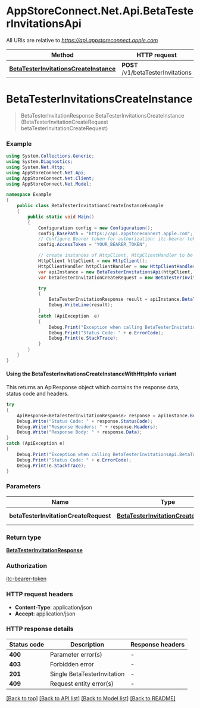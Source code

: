 # AppStoreConnect.Net.Api.BetaTesterInvitationsApi

All URIs are relative to *https://api.appstoreconnect.apple.com*

| Method | HTTP request | Description |
|--------|--------------|-------------|
| [**BetaTesterInvitationsCreateInstance**](BetaTesterInvitationsApi.md#betatesterinvitationscreateinstance) | **POST** /v1/betaTesterInvitations |  |

<a name="betatesterinvitationscreateinstance"></a>
# **BetaTesterInvitationsCreateInstance**
> BetaTesterInvitationResponse BetaTesterInvitationsCreateInstance (BetaTesterInvitationCreateRequest betaTesterInvitationCreateRequest)



### Example
```csharp
using System.Collections.Generic;
using System.Diagnostics;
using System.Net.Http;
using AppStoreConnect.Net.Api;
using AppStoreConnect.Net.Client;
using AppStoreConnect.Net.Model;

namespace Example
{
    public class BetaTesterInvitationsCreateInstanceExample
    {
        public static void Main()
        {
            Configuration config = new Configuration();
            config.BasePath = "https://api.appstoreconnect.apple.com";
            // Configure Bearer token for authorization: itc-bearer-token
            config.AccessToken = "YOUR_BEARER_TOKEN";

            // create instances of HttpClient, HttpClientHandler to be reused later with different Api classes
            HttpClient httpClient = new HttpClient();
            HttpClientHandler httpClientHandler = new HttpClientHandler();
            var apiInstance = new BetaTesterInvitationsApi(httpClient, config, httpClientHandler);
            var betaTesterInvitationCreateRequest = new BetaTesterInvitationCreateRequest(); // BetaTesterInvitationCreateRequest | BetaTesterInvitation representation

            try
            {
                BetaTesterInvitationResponse result = apiInstance.BetaTesterInvitationsCreateInstance(betaTesterInvitationCreateRequest);
                Debug.WriteLine(result);
            }
            catch (ApiException  e)
            {
                Debug.Print("Exception when calling BetaTesterInvitationsApi.BetaTesterInvitationsCreateInstance: " + e.Message);
                Debug.Print("Status Code: " + e.ErrorCode);
                Debug.Print(e.StackTrace);
            }
        }
    }
}
```

#### Using the BetaTesterInvitationsCreateInstanceWithHttpInfo variant
This returns an ApiResponse object which contains the response data, status code and headers.

```csharp
try
{
    ApiResponse<BetaTesterInvitationResponse> response = apiInstance.BetaTesterInvitationsCreateInstanceWithHttpInfo(betaTesterInvitationCreateRequest);
    Debug.Write("Status Code: " + response.StatusCode);
    Debug.Write("Response Headers: " + response.Headers);
    Debug.Write("Response Body: " + response.Data);
}
catch (ApiException e)
{
    Debug.Print("Exception when calling BetaTesterInvitationsApi.BetaTesterInvitationsCreateInstanceWithHttpInfo: " + e.Message);
    Debug.Print("Status Code: " + e.ErrorCode);
    Debug.Print(e.StackTrace);
}
```

### Parameters

| Name | Type | Description | Notes |
|------|------|-------------|-------|
| **betaTesterInvitationCreateRequest** | [**BetaTesterInvitationCreateRequest**](BetaTesterInvitationCreateRequest.md) | BetaTesterInvitation representation |  |

### Return type

[**BetaTesterInvitationResponse**](BetaTesterInvitationResponse.md)

### Authorization

[itc-bearer-token](../README.md#itc-bearer-token)

### HTTP request headers

 - **Content-Type**: application/json
 - **Accept**: application/json


### HTTP response details
| Status code | Description | Response headers |
|-------------|-------------|------------------|
| **400** | Parameter error(s) |  -  |
| **403** | Forbidden error |  -  |
| **201** | Single BetaTesterInvitation |  -  |
| **409** | Request entity error(s) |  -  |

[[Back to top]](#) [[Back to API list]](../README.md#documentation-for-api-endpoints) [[Back to Model list]](../README.md#documentation-for-models) [[Back to README]](../README.md)

